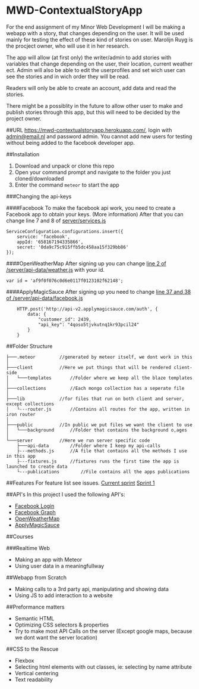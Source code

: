 # MWD-ContextualStoryApp
For the end assignment of my Minor Web Development I will be making a webapp with a story, that changes depending on the user.
It will be used mainly for testing the effect of these kind of stories on user. Marolijn Ruyg is the procject owner, who will use it in her research.

The app will allow (at first only) the writer/admin to add stories with variables that change depending on the user, their location, current weather ect.
Admin will also be able to edit the userprofiles and set wich user can see the stories and in wich order they will be read.

Readers will only be able to create an account, add data and read the stories.

There might be a possiblity in the future to allow other user to make and publish stories through this app, but this will need to be decided by the project owner.

##URL
https://mwd-contextualstoryapp.herokuapp.com/, login with admin@email.nl and password admin. 
You cannot add new users for testing without being added to the facebook developer app.

##Installation 

1. Download and unpack or clone this repo
2. Open your command prompt and navigate to the folder you just cloned/downloaded 
3. Enter the command `meteor` to start the app

###Changing the api-keys

####Facebook
To make the facebook api work, you need to create a Facebook app to obtain your keys. (More information)
After that you can change line 7 and 8 of [server/services.js](https://github.com/Wasknijper/MWD-ContextualStoryApp/blob/master/server/services.js#L7-L8)

```
ServiceConfiguration.configurations.insert({
    service: 'facebook',
    appId: '658167194335866',
    secret: '0da9c75c915ffb5dc458aa15f329bb86'
});
```

####OpenWeatherMap 
After signing up you can change [line 2 of /server/api-data/weather.js](https://github.com/Wasknijper/MWD-ContextualStoryApp/blob/master/server/api-data/weather.js#L2) with your id.

`var id = 'af9f0f076c0d6e0117f0123102f62148';`

####ApplyMagicSauce 
After signing up you need to change [line 37 and 38 of /server/api-data/facebook.js](https://github.com/Wasknijper/MWD-ContextualStoryApp/blob/master/server/api-data/facebook.js#L37-38)

```
    HTTP.post('http://api-v2.applymagicsauce.com/auth', {
        data: {
            "customer_id": 2439,
            "api_key": "4qoso5tjvkutnq1kr93pcil24"
        }
    }
```

##Folder Structure

```
├───.meteor			//generated by meteor itself, we dont work in this
│ 
├───client			//Here we put things that will be rendered client-side			
│   └───templates		//Folder where we keep all the blaze templates
│       
├───collections			//Each mongo collection has a seperate file
│
├───lib				//for files that run on both client and server, except collections
│   └---router.js		//Contains all routes for the app, written in iron router
│
├───public			//In public we put files we want the client to use
│   └───background		//Folder that contains the background o,ages
│
└───server			//Here we run server specific code
    ├───api-data		//Folder where I keep my api-calls
    ├---methods.js		//A file that contains all the methods I use in this app
    ├---fixtures.js		//fixtures runs the first time the app is launched to create data
    └---publications		//File contains all the apps publications
```

##Features
For feature list see issues.
[Current sprint](https://github.com/Wasknijper/MWD-ContextualStoryApp/issues?q=is%3Aopen+is%3Aissue+milestone%3A%22Sprint+2%22)
[Sprint 1](https://github.com/Wasknijper/MWD-ContextualStoryApp/issues?q=is%3Aopen+is%3Aissue+milestone%3A%22Sprint+1%22)

##API's
In this project I used the following API's:
- [Facebook Login](https://developers.facebook.com/docs/facebook-login)
- [Facebook Graph](https://developers.facebook.com/docs/graph-api)
- [OpenWeatherMap](http://openweathermap.org/)
- [ApplyMagicSauce](http://applymagicsauce.com/)

##Courses

###Realtime Web
- Making an app with Meteor
- Using user data in a meaningfullway

##Webapp from Scratch
- Making calls to a 3rd party api, manipulating and showing data
- Using JS to add interaction to a website

##Preformance matters
- Semantic HTML
- Optimizing CSS selectors & properties 
- Try to make most API Calls on the server (Except google maps, because we dont want the server location)

##CSS to the Rescue
- Flexbox
- Selecting html elements with out classes, ie: selecting by name attribute
- Vertical centering
- Text readability
